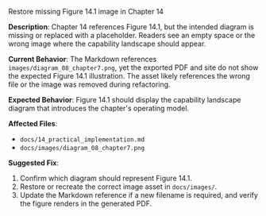 Restore missing Figure 14.1 image in Chapter 14

**Description**: Chapter 14 references Figure 14.1, but the intended diagram is missing or replaced with a placeholder. Readers see an empty space or the wrong image where the capability landscape should appear.

**Current Behavior**: The Markdown references `images/diagram_08_chapter7.png`, yet the exported PDF and site do not show the expected Figure 14.1 illustration. The asset likely references the wrong file or the image was removed during refactoring.

**Expected Behavior**: Figure 14.1 should display the capability landscape diagram that introduces the chapter's operating model.

**Affected Files**:
- `docs/14_practical_implementation.md`
- `docs/images/diagram_08_chapter7.png`

**Suggested Fix**:
1. Confirm which diagram should represent Figure 14.1.
2. Restore or recreate the correct image asset in `docs/images/`.
3. Update the Markdown reference if a new filename is required, and verify the figure renders in the generated PDF.
